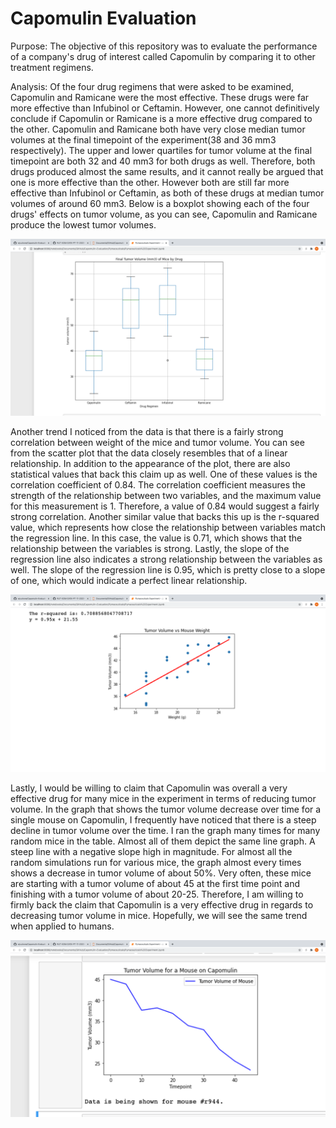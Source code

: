 # Capomulin Evaluation

Purpose:
The objective of this repository was to evaluate the performance of a company's drug of interest called Capomulin by comparing it to other treatment regimens. 

Analysis:
Of the four drug regimens that were asked to be examined, Capomulin and Ramicane were the most effective. These drugs were far more effective than Infubinol or Ceftamin. However, one cannot definitively conclude if Capomulin or Ramicane is a more effective drug compared to the other. Capomulin and Ramicane both have very close median tumor volumes at the final timepoint of the experiment(38 and 36 mm3 respectively). The upper and lower quartiles for tumor volume at the final timepoint are both 32 and 40 mm3 for both drugs as well. Therefore, both drugs produced almost the same results, and it cannot really be argued that one is more effective than the other. However both are still far more effective than Infubinol or Ceftamin, as both of these drugs at median tumor volumes of around 60 mm3. Below is a boxplot showing each of the four drugs' effects on tumor volume, as you can see, Capomulin and Ramicane produce the lowest tumor volumes.

![boxplots.png](Pymaceuticals/images/boxplots.png)

Another trend I noticed from the data is that there is a fairly strong correlation between weight of the mice and tumor volume. You can see from the scatter plot that the data closely resembles that of a linear relationship. In addition to the appearance of the plot, there are also statistical values that back this claim up as well. One of these values is the correlation coefficient of 0.84. The correlation coefficient measures the strength of the relationship between two variables, and the maximum value for this measurement is 1. Therefore, a value of 0.84 would suggest a fairly strong correlation. Another similar value that backs this up is the r-squared value, which represents how close the relationship between variables match the regression line. In this case, the value is 0.71, which shows that the relationship between the variables is strong. Lastly, the slope of the regression line also indicates a strong relationship between the variables as well. The slope of the regression line is 0.95, which is pretty close to a slope of one, which would indicate a perfect linear relationship.

![tumor_weight.png](Pymaceuticals/images/tumor_weight.png)

Lastly, I would be willing to claim that Capomulin was overall a very effective drug for many mice in the experiment in terms of reducing tumor volume. In the graph that shows the tumor volume decrease over time for a single mouse on Capomulin, I frequently have noticed that there is a steep decline in tumor volume over the time. I ran the graph many times for many random mice in the table. Almost all of them depict the same line graph. A steep line with a negative slope high in magnitude. For almost all the random simulations run for various mice, the graph almost every times shows a decrease in tumor volume of about 50%. Very often, these mice are starting with a tumor volume of about 45 at the first time point and finishing with a tumor volume of about 20-25. Therefore, I am willing to firmly back the claim that Capomulin is a very effective drug in regards to decreasing tumor volume in mice. Hopefully, we will see the same trend when applied to humans.

![capomulin_line.png](Pymaceuticals/images/capomulin_line.png)
